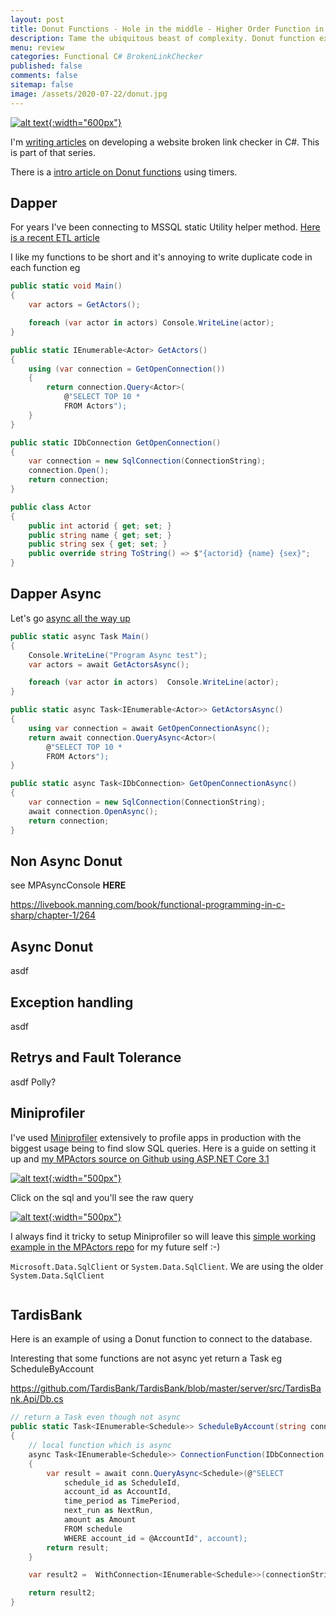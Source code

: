 ```yaml
---
layout: post
title: Donut Functions - Hole in the middle - Higher Order Function in Dapper
description: Tame the ubiquitous beast of complexity. Donut function examples showing a timer and a db connection strategy.
menu: review
categories: Functional C# BrokenLinkChecker
published: false 
comments: false     
sitemap: false
image: /assets/2020-07-22/donut.jpg
---
```


[![alt text](/assets/2020-07-26/night.jpg "Photo by @micahtindell from Unsplash"){:width="600px"}](https://unsplash.com/@micahtindell)

I'm [writing articles](/#BrokenLinkChecker) on developing a website broken link checker in C#. This is part of that series.

There is a [intro article on Donut functions](/2020/07/22/donut-functions-in-csharp) using timers.

## Dapper

For years I've been connecting to MSSQL static Utility helper method. [Here is a recent ETL article](https://davemateer.com/2020/05/07/Extract-Transform-Load-with-Csharp-Beginners-Guide)

I like my functions to be short and it's annoying to write duplicate code in each function eg

```cs
public static void Main()
{
    var actors = GetActors();

    foreach (var actor in actors) Console.WriteLine(actor);
}

public static IEnumerable<Actor> GetActors()
{
    using (var connection = GetOpenConnection())
    {
        return connection.Query<Actor>(
            @"SELECT TOP 10 *
            FROM Actors");
    }
}

public static IDbConnection GetOpenConnection()
{
    var connection = new SqlConnection(ConnectionString);
    connection.Open();
    return connection;
}

public class Actor
{
    public int actorid { get; set; }
    public string name { get; set; }
    public string sex { get; set; }
    public override string ToString() => $"{actorid} {name} {sex}";
}
```

## Dapper Async

Let's go [async all the way up](/2020/07/23/concurrency-async-await-and-task#db-connections-async-all-the-way-up)

```cs
public static async Task Main()
{
    Console.WriteLine("Program Async test");
    var actors = await GetActorsAsync();

    foreach (var actor in actors)  Console.WriteLine(actor);
}

public static async Task<IEnumerable<Actor>> GetActorsAsync()
{
    using var connection = await GetOpenConnectionAsync();
    return await connection.QueryAsync<Actor>(
        @"SELECT TOP 10 *
        FROM Actors");
}

public static async Task<IDbConnection> GetOpenConnectionAsync()
{
    var connection = new SqlConnection(ConnectionString);
    await connection.OpenAsync();
    return connection;
}
```

## Non Async Donut

see MPAsyncConsole **HERE**

https://livebook.manning.com/book/functional-programming-in-c-sharp/chapter-1/264

## Async Donut

asdf

## Exception handling

asdf

## Retrys and Fault Tolerance

asdf
Polly?

## Miniprofiler

I've used [Miniprofiler](https://miniprofiler.com/dotnet/) extensively to profile apps in production with the biggest usage being to find slow SQL queries. Here is a guide on setting it up and [my MPActors source on Github using ASP.NET Core 3.1](https://github.com/djhmateer/MPActors)

[![alt text](/assets/2020-07-26/miniprofiler.jpg "miniprofiler on the MPActors projects"){:width="500px"}](https://github.com/djhmateer/MPActors)

Click on the sql and you'll see the raw query

[![alt text](/assets/2020-07-26/sql.jpg "Raw SQL"){:width="500px"}](/assets/2020-07-26/sql.jpg)

I always find it tricky to setup Miniprofiler so will leave this [simple working example in the MPActors repo](https://github.com/djhmateer/MPActors) for my future self :-)

`Microsoft.Data.SqlClient` or `System.Data.SqlClient`. We are using the older `System.Data.SqlClient`

```cs

```

## TardisBank

Here is an example of using a Donut function to connect to the database.

Interesting that some functions are not async yet return a Task eg ScheduleByAccount

https://github.com/TardisBank/TardisBank/blob/master/server/src/TardisBank.Api/Db.cs

```cs
// return a Task even though not async
public static Task<IEnumerable<Schedule>> ScheduleByAccount(string connectionString, Account account)
{
    // local function which is async
    async Task<IEnumerable<Schedule>> ConnectionFunction(IDbConnection conn)
    {
        var result = await conn.QueryAsync<Schedule>(@"SELECT
            schedule_id as ScheduleId,
            account_id as AccountId,
            time_period as TimePeriod,
            next_run as NextRun,
            amount as Amount
            FROM schedule
            WHERE account_id = @AccountId", account);
        return result;
    }

    var result2 =  WithConnection<IEnumerable<Schedule>>(connectionString, ConnectionFunction);

    return result2;
}
```







